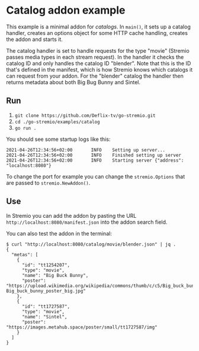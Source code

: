 # Catalog addon example

This example is a minimal addon for *catalogs*. In `main()`, it sets up a catalog handler, creates an options object for some HTTP cache handling, creates the addon and starts it.

The catalog handler is set to handle requests for the type "movie" (Stremio passes media types in each stream request). In the handler it checks the catalog ID and only handles the catalog ID "blender". Note that this is the ID that's defined in the manifest, which is how Stremio knows which catalogs it can request from your addon. For the "blender" catalog the handler then returns metadata about both Big Bug Bunny and Sintel.

## Run

1. `git clone https://github.com/Deflix-tv/go-stremio.git`
2. `cd ./go-stremio/examples/catalog`
3. `go run .`

You should see some startup logs like this:

```text
2021-04-26T12:34:56+02:00       INFO    Setting up server...
2021-04-26T12:34:56+02:00       INFO    Finished setting up server
2021-04-26T12:34:56+02:00       INFO    Starting server {"address": "localhost:8080"}
```

To change the port for example you can change the `stremio.Options` that are passed to `stremio.NewAddon()`.

## Use

In Stremio you can add the addon by pasting the URL `http://localhost:8080/manifest.json` into the addon search field.

You can also test the addon in the terminal:

```text
$ curl "http://localhost:8080/catalog/movie/blender.json" | jq .
{
  "metas": [
    {
      "id": "tt1254207",
      "type": "movie",
      "name": "Big Buck Bunny",
      "poster": "https://upload.wikimedia.org/wikipedia/commons/thumb/c/c5/Big_buck_bunny_poster_big.jpg/339px-Big_buck_bunny_poster_big.jpg"
    },
    {
      "id": "tt1727587",
      "type": "movie",
      "name": "Sintel",
      "poster": "https://images.metahub.space/poster/small/tt1727587/img"
    }
  ]
}
```
